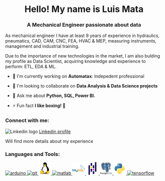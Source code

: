 <h1 align="center">Hello! My name is Luis Mata</h1>
<h3 align="center"> A Mechanical Engineer passionate about data</h3>

As mechanical engineer I have at least 9 years of experience in hydraulics, pneumatics, CAD, CAM, CNC, FEA, HVAC & MEP,
measuring instruments, management and industrial training.

Due to the importance of new technologies in the market, I am also bulding my profile as Data Scientist, acquiring knowledge and experience to perform: ETL, EDA & ML.

- 🔭 I'm currently working on **Automatax**: Indepedent professional

- 👯 I'm looking to collaborate on **Data Analysis & Data Science projects**

- 💬 Ask me about **Python, SQL, Power BI.**

- ⚡ Fun fact **I like boxing! 🥊**


<h3 align="left">Connect with me:</h3>
<p align="left">
</p>

![Linkedin logo](https://img.shields.io/badge/-LinkedIn-0077B5?logo=linkedin&logoColor=white&style=flat-square) [Linkedin profile](https://www.linkedin.com/in/matasanchez999/)

Will find more details about my experience


<h3 align="left">Languages and Tools:</h3>
<p align="left"> <a href="https://www.arduino.cc/" target="_blank" rel="noreferrer"> <img src="https://cdn.worldvectorlogo.com/logos/arduino-1.svg" alt="arduino" width="40" height="40"/> </a> <a href="https://git-scm.com/" target="_blank" rel="noreferrer"> <img src="https://www.vectorlogo.zone/logos/git-scm/git-scm-icon.svg" alt="git" width="40" height="40"/> </a> <a href="https://www.linux.org/" target="_blank" rel="noreferrer"> <img src="https://raw.githubusercontent.com/devicons/devicon/master/icons/linux/linux-original.svg" alt="linux" width="40" height="40"/> </a> <a href="https://www.mathworks.com/" target="_blank" rel="noreferrer"> <img src="https://upload.wikimedia.org/wikipedia/commons/2/21/Matlab_Logo.png" alt="matlab" width="40" height="40"/> </a> <a href="https://www.mysql.com/" target="_blank" rel="noreferrer"> <img src="https://raw.githubusercontent.com/devicons/devicon/master/icons/mysql/mysql-original-wordmark.svg" alt="mysql" width="40" height="40"/> </a> <a href="https://pandas.pydata.org/" target="_blank" rel="noreferrer"> <img src="https://raw.githubusercontent.com/devicons/devicon/2ae2a900d2f041da66e950e4d48052658d850630/icons/pandas/pandas-original.svg" alt="pandas" width="40" height="40"/> </a> <a href="https://www.postgresql.org" target="_blank" rel="noreferrer"> <img src="https://raw.githubusercontent.com/devicons/devicon/master/icons/postgresql/postgresql-original-wordmark.svg" alt="postgresql" width="40" height="40"/> </a> <a href="https://www.python.org" target="_blank" rel="noreferrer"> <img src="https://raw.githubusercontent.com/devicons/devicon/master/icons/python/python-original.svg" alt="python" width="40" height="40"/> </a> <a href="https://www.tensorflow.org" target="_blank" rel="noreferrer"> <img src="https://www.vectorlogo.zone/logos/tensorflow/tensorflow-icon.svg" alt="tensorflow" width="40" height="40"/> </a> </p>


